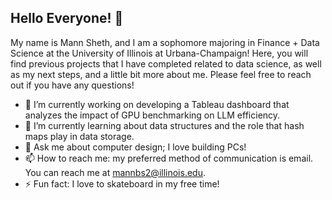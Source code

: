 ## Hello Everyone! 👋 

My name is Mann Sheth, and I am a sophomore majoring in Finance + Data Science at the University of Illinois at Urbana-Champaign! Here, you will find previous projects that I have completed related to data science, as well as my next steps, and a little bit more about me. Please feel free to reach out if you have any questions!

- 🔭 I’m currently working on developing a Tableau dashboard that analyzes the impact of GPU benchmarking on LLM efficiency.
- 🌱 I’m currently learning about data structures and the role that hash maps play in data storage.
- 💬 Ask me about computer design; I love building PCs!
- 📫 How to reach me: my preferred method of communication is email. You can reach me at mannbs2@illinois.edu.
- ⚡ Fun fact: I love to skateboard in my free time!
